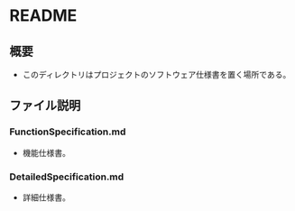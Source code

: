 README
======
## 概要
- このディレクトリはプロジェクトのソフトウェア仕様書を置く場所である。

## ファイル説明
### FunctionSpecification.md
- 機能仕様書。
### DetailedSpecification.md
- 詳細仕様書。
